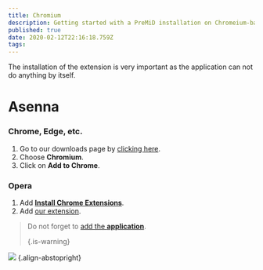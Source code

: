 ```yaml
---
title: Chromium
description: Getting started with a PreMiD installation on Chromeium-based browsers
published: true
date: 2020-02-12T22:16:18.759Z
tags: 
---
```


The installation of the extension is very important as the application can not do anything by itself.

# Asenna
### Chrome, Edge, etc.
1. Go to our downloads page by [clicking here](https://premid.app/downloads).
2. Choose **Chromium**.
3. Click on **Add to Chrome**.

### Opera
1. Add **[Install Chrome Extensions](https://addons.opera.com/en/extensions/details/install-chrome-extensions/)**.
2. Add [our extension](https://premid.app/downloads).

> Do not forget to [add the **application**](/install). 
> 
> {.is-warning}

![](https://img.icons8.com/color/2x/chrome.png) {.align-abstopright}